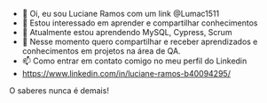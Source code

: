 - 👋 Oi, eu sou Luciane Ramos com um link @Lumac1511
- 👀 Estou interessado em aprender e compartilhar conhecimentos 
- 🌱 Atualmente estou aprendendo MySQL, Cypress, Scrum
- 💞️ Nesse momento quero compartilhar e receber aprendizados e conhecimentos em projetos na área de QA.
- 📫 Como entrar em contato comigo no meu perfil do Linkedin
- https://www.linkedin.com/in/luciane-ramos-b40094295/

O saberes nunca é demais!
